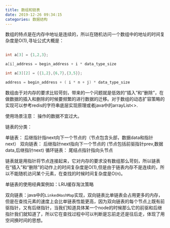 ```yaml
---
title: 数组和链表
date: 2019-12-26 09:34:15
categories: 数据结构
---
```


数组的特点是在内存中地址是连续的，所以在随机访问一个数组中的地址的时间复杂度是O(1),寻址公式大概是：

```c
	
int a[3] = {1,2,3};

a[i]_address = begin_address + i * data_type_size

int a[3][2] = {{1,2},{6,7},{3,5}};

address = begin_address + ( i * n + j) * data_type_size

```


数组由于对内存的要求比较苛刻，带来的一个问题就是低效的“插入”和“删除”，在做数据的插入和删除的时候要频繁的进行数据的迁移。对于数组的动态扩容策略的实现可以参考redis的字符串底层实现原理或者java中的arrayList<>.

<!-- more -->

使用场景注意： 操作的数据不宜过大。


链表的分类：

单链表：   后继指针指next向下一个节点的（节点包含头部，数据data和指针next）
双向链表： 后继指针next指向下一个节点的 (节点包括前驱指针prev,数据data,后继指针next)
循环链表： 尾结点指针指向头节点

链表就是用指针将节点连接起来，它对内存的要求没有数组那么苛刻，所以链表在“插入”和“删除”的动作上的时间复杂度是O(1),但是由于链表内存不是连续的，所以不能随机访问某个元素，在查找的时候时间复杂度是O(n)。


单链表的使用经典案例如：LRU缓存淘汰策略 

双向链表：java中的`LinkedHashMap`实现，双向链表比单链表会占用更多的内存，但是在查找元素的速度上会比单链表性能更高，因为双向链表的每个节点上既有前驱指针，又有后继指针，当我们知道具体某一个node的时候那么它的前驱和后继指针我们就知道了，所以它在查找过程中可以判断是忘前走还是往后走，体现了用空间换时间的思想。
